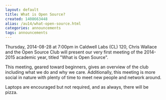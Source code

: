 ```yaml
---
layout: default
title: What is Open Source?
created: 1408663448
alias: /au14/what-open-source.html
categories: announcements
tags: announcements
---
```

Thursday, 2014-08-28 at 7:00pm in Caldwell Labs (CL) 120, Chris Wallace and the Open Source Club will present our very first meeting of the 2014-2015 academic year, titled "What is Open Source".

This meeting, geared toward beginners, gives an overview of the club including what we do and why we care. Additionally, this meeting is more social in nature with plenty of time to meet new people and network around.

Laptops are encouraged but not required, and as always, there will be pizza.
